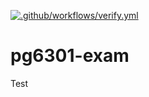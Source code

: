 [![.github/workflows/verify.yml](https://github.com/Simpada/pg6301-exam/actions/workflows/verify.yml/badge.svg)](https://github.com/Simpada/pg6301-exam/actions/workflows/verify.yml)

# pg6301-exam

Test
